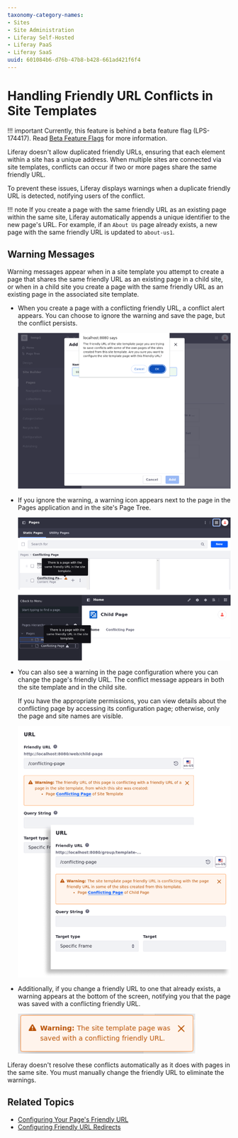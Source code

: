 ```yaml
---
taxonomy-category-names:
- Sites
- Site Administration
- Liferay Self-Hosted
- Liferay PaaS
- Liferay SaaS
uuid: 601084b6-d76b-47b8-b428-661ad421f6f4
---
```


# Handling Friendly URL Conflicts in Site Templates

!!! important
    Currently, this feature is behind a beta feature flag (LPS-174417). Read [Beta Feature Flags](../../../system-administration/configuring-liferay/feature-flags.md#beta-feature-flags) for more information.

Liferay doesn't allow duplicated friendly URLs, ensuring that each element within a site has a unique address. When multiple sites are connected via site templates, conflicts can occur if two or more pages share the same friendly URL.

To prevent these issues, Liferay displays warnings when a duplicate friendly URL is detected, notifying users of the conflict.

!!! note
    If you create a page with the same friendly URL as an existing page within the same site, Liferay automatically appends a unique identifier to the new page's URL. For example, if an `About Us` page already exists, a new page with the same friendly URL is updated to `about-us1`.

## Warning Messages

Warning messages appear when in a site template you attempt to create a page that shares the same friendly URL as an existing page in a child site, or when in a child site you create a page with the same friendly URL as an existing page in the associated site template.

- When you create a page with a conflicting friendly URL, a conflict alert appears. You can choose to ignore the warning and save the page, but the conflict persists.

  ![If you create a page with the same friendly URL as an existing page, a warning message pops up.](./handling-friendly-url-conflicts-in-site-templates/images/01.png)

- If you ignore the warning, a warning icon appears next to the page in the Pages application and in the site's Page Tree.

  ![A warning icon appears next to the page in the Pages application and in the site's Page Tree.](./handling-friendly-url-conflicts-in-site-templates/images/02.png)

- You can also see a warning in the page configuration where you can change the page's friendly URL. The conflict message appears in both the site template and in the child site.

  If you have the appropriate permissions, you can view details about the conflicting page by accessing its configuration page; otherwise, only the page and site names are visible.

  ![You can also see a warning in the page configuration.](./handling-friendly-url-conflicts-in-site-templates/images/03.png)

- Additionally, if you change a friendly URL to one that already exists, a warning appears at the bottom of the screen, notifying you that the page was saved with a conflicting friendly URL.

  ![If you change a friendly URL to one that already exists, a warning toast appears at the bottom of the screen.](./handling-friendly-url-conflicts-in-site-templates/images/04.png)

Liferay doesn't resolve these conflicts automatically as it does with pages in the same site. You must manually change the friendly URL to eliminate the warnings.

## Related Topics

- [Configuring Your Page's Friendly URL](../../creating-pages/page-settings/configuring-your-pages-friendly-url.md)
- [Configuring Friendly URL Redirects](../../site-settings/managing-site-urls/configuring-friendly-url-redirects.md)

